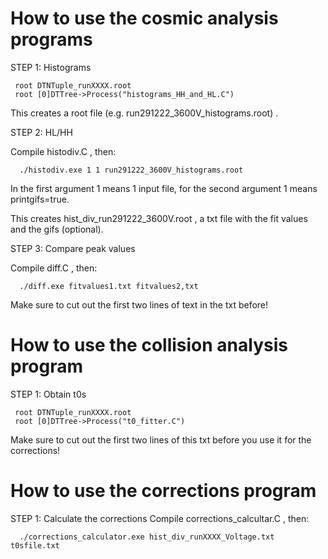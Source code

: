 How to use the cosmic analysis programs
==============
STEP 1: Histograms

     root DTNTuple_runXXXX.root
     root [0]DTTree->Process("histograms_HH_and_HL.C") 
     
This creates a root file (e.g. run291222_3600V_histograms.root) .

STEP 2: HL/HH

Compile histodiv.C , then:

      ./histodiv.exe 1 1 run291222_3600V_histograms.root
      
In the first argument 1 means 1 input file, for the second argument 1 means printgifs=true.

This creates hist_div_run291222_3600V.root , a txt file with the fit values and the gifs (optional).

STEP 3: Compare peak values

Compile diff.C , then:

      ./diff.exe fitvalues1.txt fitvalues2,txt
Make sure to cut out the first two lines of text in the txt before!

How to use the collision analysis program
==============
STEP 1: Obtain t0s

     root DTNTuple_runXXXX.root
     root [0]DTTree->Process("t0_fitter.C") 
Make sure to cut out the first two lines of this txt before you use it for the corrections!

How to use the corrections program
==============
STEP 1: Calculate the corrections
Compile corrections_calcultar.C , then:

      ./corrections_calculator.exe hist_div_runXXXX_Voltage.txt t0sfile.txt
